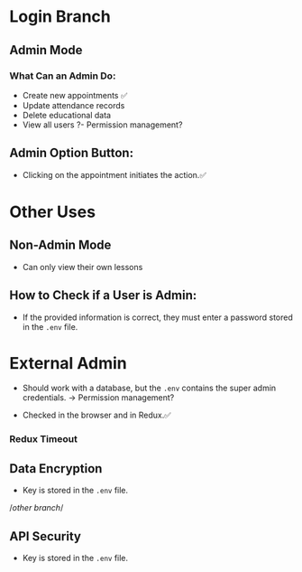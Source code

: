 # Login Branch

## Admin Mode
### What Can an Admin Do:
- Create new appointments ✅
- Update attendance records
- Delete educational data
- View all users
?- Permission management?

## Admin Option Button:
- Clicking on the appointment initiates the action.✅

# Other Uses

## Non-Admin Mode
- Can only view their own lessons

## How to Check if a User is Admin:
- If the provided information is correct, they must enter a password stored in the `.env` file.

# External Admin
- Should work with a database, but the `.env` contains the super admin credentials. -> Permission management?

- Checked in the browser and in Redux.✅
### Redux Timeout

## Data Encryption
- Key is stored in the `.env` file.

/*other branch*/
## API Security
- Key is stored in the `.env` file.